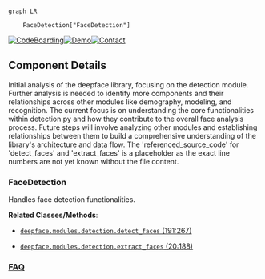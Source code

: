 ```mermaid

graph LR

    FaceDetection["FaceDetection"]

```

[![CodeBoarding](https://img.shields.io/badge/Generated%20by-CodeBoarding-9cf?style=flat-square)](https://github.com/CodeBoarding/GeneratedOnBoardings)[![Demo](https://img.shields.io/badge/Try%20our-Demo-blue?style=flat-square)](https://www.codeboarding.org/demo)[![Contact](https://img.shields.io/badge/Contact%20us%20-%20contact@codeboarding.org-lightgrey?style=flat-square)](mailto:contact@codeboarding.org)



## Component Details



Initial analysis of the deepface library, focusing on the detection module. Further analysis is needed to identify more components and their relationships across other modules like demography, modeling, and recognition. The current focus is on understanding the core functionalities within detection.py and how they contribute to the overall face analysis process. Future steps will involve analyzing other modules and establishing relationships between them to build a comprehensive understanding of the library's architecture and data flow. The 'referenced_source_code' for 'detect_faces' and 'extract_faces' is a placeholder as the exact line numbers are not yet known without the file content.



### FaceDetection

Handles face detection functionalities.





**Related Classes/Methods**:



- <a href="https://github.com/serengil/deepface/blob/master/deepface/modules/detection.py#L191-L267" target="_blank" rel="noopener noreferrer">`deepface.modules.detection.detect_faces` (191:267)</a>

- <a href="https://github.com/serengil/deepface/blob/master/deepface/modules/detection.py#L20-L188" target="_blank" rel="noopener noreferrer">`deepface.modules.detection.extract_faces` (20:188)</a>









### [FAQ](https://github.com/CodeBoarding/GeneratedOnBoardings/tree/main?tab=readme-ov-file#faq)